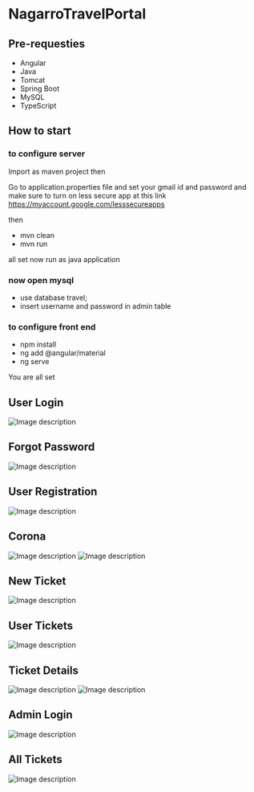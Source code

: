 # NagarroTravelPortal

## Pre-requesties
* Angular
* Java
* Tomcat
* Spring Boot
* MySQL
* TypeScript

## How to start

### to configure server

Import as maven project then

Go to application.properties file and set your gmail id and password and make sure to turn on less secure app at this link https://myaccount.google.com/lesssecureapps

then 

* mvn clean
* mvn run

all set now run as java application

### now open mysql
* use database travel;
* insert username and password in admin table

### to configure front end


* npm install
* ng add @angular/material
* ng serve

You are all set 
## User Login
![Image description](img/userlogin.png)
## Forgot Password
![Image description](img/forgot.png)
## User Registration
![Image description](img/registration.png)
## Corona 
![Image description](img/corona1.png)
![Image description](img/corona2.png)
## New Ticket
![Image description](img/newticket.png)
## User Tickets
![Image description](img/myticket.png)
## Ticket Details
![Image description](img/ticketdetail1.png)
![Image description](img/ticketdetail2.png)
## Admin Login
![Image description](img/admin.png)
## All Tickets
![Image description](img/adminticket.png)
